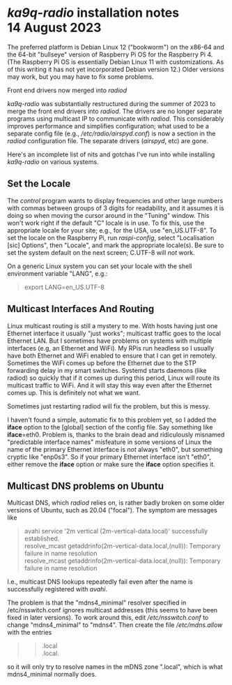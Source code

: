 *ka9q-radio* installation notes  
14 August 2023
===============================

The preferred platform is Debian Linux 12 ("bookworm") on the x86-64 and
the 64-bit "bullseye" version of Raspberry Pi OS for the Raspberry Pi
4. (The Raspberry Pi OS is essentially Debian Linux 11 with
customizations. As of this writing it has not yet incorporated Debian version 12.)
Older versions may work, but you may have to fix some problems.

Front end drivers now merged into *radiod*

*ka9q-radio* was substantially restructured during the summer of 2023 to merge the front end
drivers into *radiod*. The drivers are no longer separate programs using multicast IP to communicate
with *radiod*. This considerably improves performance and simplifies configuration; what used to be a separate config file
(e.g., */etc/radio/airspyd.conf*) is now a section in the *radiod* configuration file. The separate drivers
(*airspyd*, etc) are gone.

Here's an incomplete list of nits and gotchas I've run into while
installing *ka9q-radio* on various systems.

Set the Locale
--------------

The *control* program wants to display frequencies and other large
numbers with commas between groups of 3 digits for readability, and it
assumes it is doing so when moving the cursor around in the "Tuning"
window.  This won't work right if the default "C" locale is in use. To
fix this, use the appropriate locale for your site; e.g., for the USA,
use "en_US.UTF-8". To set the locale on the Raspberry Pi, run
*raspi-config*, select "Localisation [sic] Options", then "Locale",
and mark the appropriate locale(s). Be sure to set the system default on
the next screen; C.UTF-8 will *not* work.

On a generic Linux system you can set your locale with the
shell environment variable "LANG", e.g.:

>export LANG=en_US.UTF-8

Multicast Interfaces And Routing
--------------------------------

Linux multicast routing is still a mystery to me. With hosts having just one Ethernet interface it usually "just works"; multicast traffic goes to the local Ethernet LAN.
But I sometimes have problems on systems with multiple interfaces
(e.g, an Ethernet and WiFi).
My RPis run headless so I usually have both Ethernet and WiFi enabled to ensure that I can get in remotely. Sometimes the WiFi comes up before the Ethernet due to the
STP forwarding delay in my smart switches. Systemd starts daemons (like radiod) so quickly that if it comes up during this period,
Linux will route its multicast traffic to WiFi. And it will stay this way even after the Ethernet comes up. This is definitely not what we want.

Sometimes just restarting radiod will fix the problem, but this is messy.

I haven't found a simple, automatic fix to this problem yet, so I added the **iface** option
to the [global] section of the config file. Say something like **iface**=eth0.
Problem is, thanks to the brain dead and ridiculously misnamed "predictable interface names" misfeature in some
versions of Linux the name of the primary Ethernet interface is *not* always "eth0", but something cryptic like "enp0s3".
So if your primary Ethernet interface isn't "eth0", either remove the **iface** option or make sure the **iface** option specifies it.



Multicast DNS problems on Ubuntu
--------------------------------

Multicast DNS, which *radiod* relies on, is rather badly broken on
some older versions of Ubuntu, such as 20.04 ("focal"). The symptom
are messages like

>avahi service '2m vertical (2m-vertical-data.local)' successfully established.  
>resolve_mcast getaddrinfo(2m-vertical-data.local,(null)): Temporary failure in name resolution  
>resolve_mcast getaddrinfo(2m-vertical-data.local,(null)): Temporary failure in name resolution

I.e., multicast DNS lookups repeatedly fail even after the name is successfully registered with *avahi*.

The problem is that the "mdns4_minimal" resolver specified in
/etc/nsswitch.conf ignores multicast addresses (this seems to have
been fixed in later versions). To work around this, edit
*/etc/nsswitch.conf* to change "mdns4_minimal" to "mdns4". Then create
the file */etc/mdns.allow* with the entries

>>.local  
>>.local.

so it will only try to resolve names in the mDNS zone ".local", which
is what mdns4_minimal normally does.








